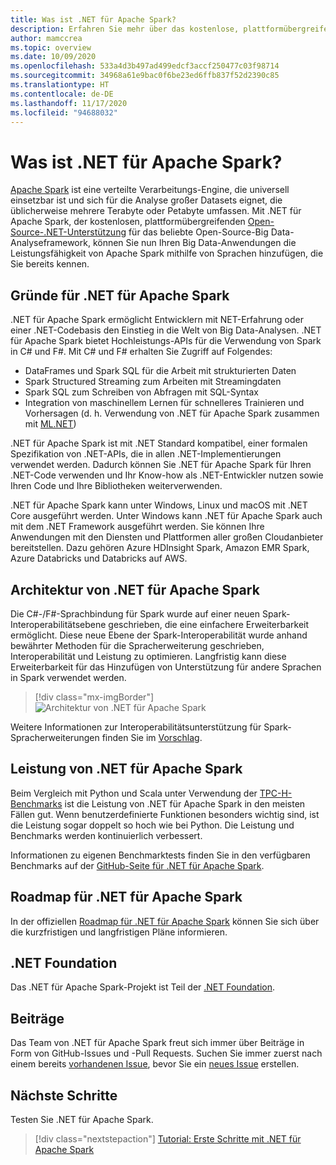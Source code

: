 ```yaml
---
title: Was ist .NET für Apache Spark?
description: Erfahren Sie mehr über das kostenlose, plattformübergreifende und für Big Data Analytics geeignete Open-Source-Framework .NET für Apache Spark, mit dem Sie Spark für Ihren .NET-Code verwenden können.
author: mamccrea
ms.topic: overview
ms.date: 10/09/2020
ms.openlocfilehash: 533a4d3b497ad499edcf3accf250477c03f98714
ms.sourcegitcommit: 34968a61e9bac0f6be23ed6ffb837f52d2390c85
ms.translationtype: HT
ms.contentlocale: de-DE
ms.lasthandoff: 11/17/2020
ms.locfileid: "94688032"
---
```

# <a name="what-is-net-for-apache-spark"></a>Was ist .NET für Apache Spark?

[Apache Spark](what-is-spark.md) ist eine verteilte Verarbeitungs-Engine, die universell einsetzbar ist und sich für die Analyse großer Datasets eignet, die üblicherweise mehrere Terabyte oder Petabyte umfassen. Mit .NET für Apache Spark, der kostenlosen, plattformübergreifenden [Open-Source-.NET-Unterstützung](https://github.com/dotnet/spark) für das beliebte Open-Source-Big Data-Analyseframework, können Sie nun Ihren Big Data-Anwendungen die Leistungsfähigkeit von Apache Spark mithilfe von Sprachen hinzufügen, die Sie bereits kennen.

## <a name="why-choose-net-for-apache-spark"></a>Gründe für .NET für Apache Spark

.NET für Apache Spark ermöglicht Entwicklern mit NET-Erfahrung oder einer .NET-Codebasis den Einstieg in die Welt von Big Data-Analysen. .NET für Apache Spark bietet Hochleistungs-APIs für die Verwendung von Spark in C# und F#. Mit C# und F# erhalten Sie Zugriff auf Folgendes:

* DataFrames und Spark SQL für die Arbeit mit strukturierten Daten
* Spark Structured Streaming zum Arbeiten mit Streamingdaten
* Spark SQL zum Schreiben von Abfragen mit SQL-Syntax
* Integration von maschinellem Lernen für schnelleres Trainieren und Vorhersagen (d. h. Verwendung von .NET für Apache Spark zusammen mit [ML.NET](https://dot.net/ml))

.NET für Apache Spark ist mit .NET Standard kompatibel, einer formalen Spezifikation von .NET-APIs, die in allen .NET-Implementierungen verwendet werden. Dadurch können Sie .NET für Apache Spark für Ihren .NET-Code verwenden und Ihr Know-how als .NET-Entwickler nutzen sowie Ihren Code und Ihre Bibliotheken weiterverwenden.

.NET für Apache Spark kann unter Windows, Linux und macOS mit .NET Core ausgeführt werden. Unter Windows kann .NET für Apache Spark auch mit dem .NET Framework ausgeführt werden. Sie können Ihre Anwendungen mit den Diensten und Plattformen aller großen Cloudanbieter bereitstellen. Dazu gehören Azure HDInsight Spark, Amazon EMR Spark, Azure Databricks und Databricks auf AWS.

## <a name="net-for-apache-spark-architecture"></a>Architektur von .NET für Apache Spark

Die C#-/F#-Sprachbindung für Spark wurde auf einer neuen Spark-Interoperabilitätsebene geschrieben, die eine einfachere Erweiterbarkeit ermöglicht. Diese neue Ebene der Spark-Interoperabilität wurde anhand bewährter Methoden für die Spracherweiterung geschrieben, Interoperabilität und Leistung zu optimieren. Langfristig kann diese Erweiterbarkeit für das Hinzufügen von Unterstützung für andere Sprachen in Spark verwendet werden.

> [!div class="mx-imgBorder"]
> ![Architektur von .NET für Apache Spark](media/dotnet-spark-architecture.png)

Weitere Informationen zur Interoperabilitätsunterstützung für Spark-Spracherweiterungen finden Sie im [Vorschlag](https://issues.apache.org/jira/browse/SPARK-26257).

## <a name="net-for-apache-spark-performance"></a>Leistung von .NET für Apache Spark

Beim Vergleich mit Python und Scala unter Verwendung der [TPC-H-Benchmarks](http://www.tpc.org/tpch/) ist die Leistung von .NET für Apache Spark in den meisten Fällen gut. Wenn benutzerdefinierte Funktionen besonders wichtig sind, ist die Leistung sogar doppelt so hoch wie bei Python. Die Leistung und Benchmarks werden kontinuierlich verbessert.

Informationen zu eigenen Benchmarktests finden Sie in den verfügbaren Benchmarks auf der [GitHub-Seite für .NET für Apache Spark](https://github.com/dotnet/spark/tree/master/benchmark).

## <a name="net-for-apache-spark-roadmap"></a>Roadmap für .NET für Apache Spark

In der offiziellen [Roadmap für .NET für Apache Spark](https://github.com/dotnet/spark/blob/master/ROADMAP.md) können Sie sich über die kurzfristigen und langfristigen Pläne informieren.

## <a name="net-foundation"></a>.NET Foundation

Das .NET für Apache Spark-Projekt ist Teil der [.NET Foundation](https://www.dotnetfoundation.org/).

## <a name="contributions"></a>Beiträge

Das Team von .NET für Apache Spark freut sich immer über Beiträge in Form von GitHub-Issues und -Pull Requests. Suchen Sie immer zuerst nach einem bereits [vorhandenen Issue](https://github.com/dotnet/spark/issues), bevor Sie ein [neues Issue](https://github.com/dotnet/spark/issues?utf8=%E2%9C%93&q=is%3Aissue+is%3Aopen+) erstellen.

## <a name="next-steps"></a>Nächste Schritte

Testen Sie .NET für Apache Spark.
> [!div class="nextstepaction"]
> [Tutorial: Erste Schritte mit .NET für Apache Spark](./tutorials/get-started.md)
